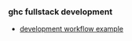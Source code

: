 ### ghc fullstack development

* [development workflow example](https://github.com/reflex-frp/reflex-platform/blob/develop/docs/project-development.md)
